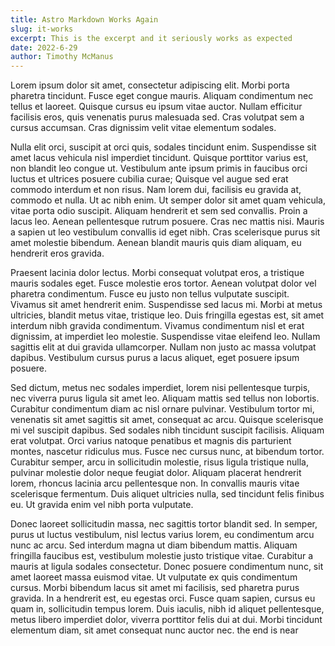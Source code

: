 ```yaml
---
title: Astro Markdown Works Again
slug: it-works
excerpt: This is the excerpt and it seriously works as expected
date: 2022-6-29
author: Timothy McManus
---
```


Lorem ipsum dolor sit amet, consectetur adipiscing elit. Morbi porta pharetra tincidunt. Fusce eget congue mauris. Aliquam condimentum nec tellus et laoreet. Quisque cursus eu ipsum vitae auctor. Nullam efficitur facilisis eros, quis venenatis purus malesuada sed. Cras volutpat sem a cursus accumsan. Cras dignissim velit vitae elementum sodales.

Nulla elit orci, suscipit at orci quis, sodales tincidunt enim. Suspendisse sit amet lacus vehicula nisl imperdiet tincidunt. Quisque porttitor varius est, non blandit leo congue ut. Vestibulum ante ipsum primis in faucibus orci luctus et ultrices posuere cubilia curae; Quisque vel augue sed erat commodo interdum et non risus. Nam lorem dui, facilisis eu gravida at, commodo et nulla. Ut ac nibh enim. Ut semper dolor sit amet quam vehicula, vitae porta odio suscipit. Aliquam hendrerit et sem sed convallis. Proin a lacus leo. Aenean pellentesque rutrum posuere. Cras nec mattis nisi. Mauris a sapien ut leo vestibulum convallis id eget nibh. Cras scelerisque purus sit amet molestie bibendum. Aenean blandit mauris quis diam aliquam, eu hendrerit eros gravida.

Praesent lacinia dolor lectus. Morbi consequat volutpat eros, a tristique mauris sodales eget. Fusce molestie eros tortor. Aenean volutpat dolor vel pharetra condimentum. Fusce eu justo non tellus vulputate suscipit. Vivamus sit amet hendrerit enim. Suspendisse sed lacus mi. Morbi at metus ultricies, blandit metus vitae, tristique leo. Duis fringilla egestas est, sit amet interdum nibh gravida condimentum. Vivamus condimentum nisl et erat dignissim, at imperdiet leo molestie. Suspendisse vitae eleifend leo. Nullam sagittis elit at dui gravida ullamcorper. Nullam non justo ac massa volutpat dapibus. Vestibulum cursus purus a lacus aliquet, eget posuere ipsum posuere.

Sed dictum, metus nec sodales imperdiet, lorem nisi pellentesque turpis, nec viverra purus ligula sit amet leo. Aliquam mattis sed tellus non lobortis. Curabitur condimentum diam ac nisl ornare pulvinar. Vestibulum tortor mi, venenatis sit amet sagittis sit amet, consequat ac arcu. Quisque scelerisque mi vel suscipit dapibus. Sed sodales nibh tincidunt suscipit facilisis. Aliquam erat volutpat. Orci varius natoque penatibus et magnis dis parturient montes, nascetur ridiculus mus. Fusce nec cursus nunc, at bibendum tortor. Curabitur semper, arcu in sollicitudin molestie, risus ligula tristique nulla, pulvinar molestie dolor neque feugiat dolor. Aliquam placerat hendrerit lorem, rhoncus lacinia arcu pellentesque non. In convallis mauris vitae scelerisque fermentum. Duis aliquet ultricies nulla, sed tincidunt felis finibus eu. Ut gravida enim vel nibh porta vulputate.

Donec laoreet sollicitudin massa, nec sagittis tortor blandit sed. In semper, purus ut luctus vestibulum, nisl lectus varius lorem, eu condimentum arcu nunc ac arcu. Sed interdum magna ut diam bibendum mattis. Aliquam fringilla faucibus est, vestibulum molestie justo tristique vitae. Curabitur a mauris at ligula sodales consectetur. Donec posuere condimentum nunc, sit amet laoreet massa euismod vitae. Ut vulputate ex quis condimentum cursus. Morbi bibendum lacus sit amet mi facilisis, sed pharetra purus gravida. In a hendrerit est, eu egestas orci. Fusce quam sapien, cursus eu quam in, sollicitudin tempus lorem. Duis iaculis, nibh id aliquet pellentesque, metus libero imperdiet dolor, viverra porttitor felis dui at dui. Morbi tincidunt elementum diam, sit amet consequat nunc auctor nec. the end is near
